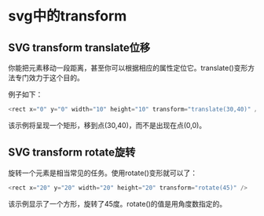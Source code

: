 # svg中的transform

## SVG transform translate位移

你能把元素移动一段距离，甚至你可以根据相应的属性定位它。translate()变形方法专门效力于这个目的。

例子如下：
```javascript
<rect x="0" y="0" width="10" height="10" transform="translate(30,40)" />
```

该示例将呈现一个矩形，移到点(30,40)，而不是出现在点(0,0)。

## SVG transform rotate旋转

旋转一个元素是相当常见的任务。使用rotate()变形就可以了：
```javascript
<rect x="20" y="20" width="20" height="20" transform="rotate(45)" />
```

该示例显示了一个方形，旋转了45度。rotate()的值是用角度数指定的。